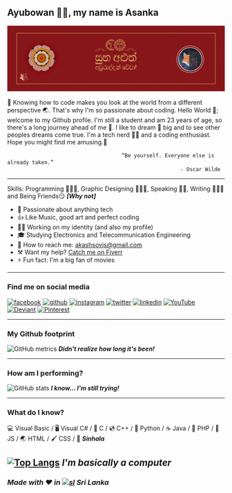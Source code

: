## Ayubowan 🙏🏾, my name is Asanka

![I'm a tech nerd and a coding enthusiast](https://github.com/asankaSovis/asankaSovis/blob/main/Cover.png)

🤔 Knowing how to code makes you look at the world from a different perspective 🌏. That's why I'm so passionate about coding. Hello World 👋; welcome to my Github profile. I'm still a student and am 23 years of age, so there's a long journey ahead of me 🙆. I like to dream 💬 big and to see other peoples dreams come true. I'm a tech nerd 🐱‍💻 and a coding enthusiast. Hope you might find me amusing.🤩

                                         “Be yourself. Everyone else is already taken.”
                                                            - Oscar Wilde

---

Skills: Programming 🧑🏾‍💻, Graphic Designing 🧑🏾‍🎨, Speaking 💁🏾, Writing 🧑🏾‍🏫 and Being Friends😏 ***[Why not]***

- 🤗 Passionate about anything tech
- 👍 Like Music, good art and perfect coding
- 👷🏾 Working on my identity (and also my profile) 
- 🎓 Studying Electronics and Telecommunication Engineering 
- 📧 How to reach me: akashsovis@gmail.com
- ⚒️ Want my help? [Catch me on Fiverr](https://www.fiverr.com/akashsovis) 
- ⚡ Fun fact: I'm a big fan of movies

---

### Find me on social media

[<img src='https://github.com/asankaSovis/asankaSovis/blob/main/facebook.svg' alt='facebook' height='30'>](https://www.facebook.com/https://www.facebook.com/artist.artist.98) [<img src='https://github.com/asankaSovis/asankaSovis/blob/main/github.svg' alt='github' height='30'>](https://github.com/asankaSovis)  [<img src='https://github.com/asankaSovis/asankaSovis/blob/main/instagram.svg' alt='instagram' height='30'>](https://www.instagram.com/https://www.instagram.com/asankaakashsovis//)  [<img src='https://github.com/asankaSovis/asankaSovis/blob/main/twitter.svg' alt='twitter' height='30'>](https://twitter.com/https://twitter.com/AsankaSovis)  [<img src='https://github.com/asankaSovis/asankaSovis/blob/main/linkedin.svg' alt='linkedin' height='30'>](https://www.linkedin.com/in/https://www.linkedin.com/in/asanka-sovis//)  [<img src='https://github.com/asankaSovis/asankaSovis/blob/main/youtube.svg' alt='YouTube' height='30'>](https://www.youtube.com/channel/https://www.youtube.com/c/AKASHSOVIS) 
[<img src='https://github.com/asankaSovis/asankaSovis/blob/main/deviant.svg' alt='Deviant' height='30'>](https://www.deviantart.com/asanka98)  [<img src='https://github.com/asankaSovis/asankaSovis/blob/main/pin.svg' alt='Pinterest' height='30'>](https://www.pinterest.com/asankasovis)

---

### My Github footprint
![GitHub metrics](https://metrics.lecoq.io/asankaSovis)
***Didn't realize how long it's been!***

---

### How am I performing?
![GitHub stats](https://github-readme-stats.vercel.app/api?username=asankaSovis&show_icons=true&count_private=true)
***I know... I'm still trying!***

---

### What do I know?

💻 Visual Basic / 🖥️ Visual C# / 💾 C / 💿 C++ / 🐍 Python / ☕ Java / 🐘 PHP / 📜 JS / 🌏 HTML / 🖌️ CSS / 💬 ***Sinhala***

[![Top Langs](https://github-readme-stats.vercel.app/api/top-langs/?username=asankaSovis)](https://github.com/anuraghazra/github-readme-stats)
***I'm basically a computer***
---

### ***Made with ❤️ in [<img src='https://github.com/asankaSovis/asankaSovis/blob/main/lion.svg' alt='sl' height='20'>](https://github.com/asankaSovis/asankaSovis/blob/main/lion.svg "Sri Lanka") Sri Lanka***
